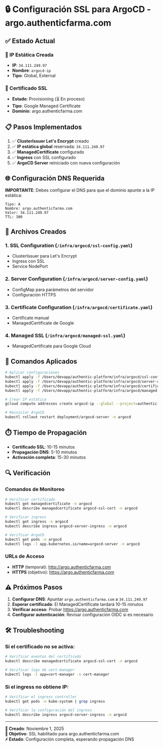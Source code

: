 # 🔒 Configuración SSL para ArgoCD - argo.authenticfarma.com

## ✅ Estado Actual

### 📍 IP Estática Creada
- **IP**: `34.111.249.97`
- **Nombre**: `argocd-ip`
- **Tipo**: Global, External

### 🔐 Certificado SSL
- **Estado**: Provisioning (⏳ En proceso)
- **Tipo**: Google Managed Certificate
- **Dominio**: argo.authenticfarma.com

## 📋 Pasos Implementados

1. ✅ **ClusterIssuer Let's Encrypt** creado
2. ✅ **IP estática global** reservada: `34.111.249.97`
3. ✅ **ManagedCertificate** configurado
4. ✅ **Ingress** con SSL configurado
5. ✅ **ArgoCD Server** reiniciado con nueva configuración

## 🌐 Configuración DNS Requerida

**IMPORTANTE**: Debes configurar el DNS para que el dominio apunte a la IP estática:

```
Tipo: A
Nombre: argo.authenticfarma.com
Valor: 34.111.249.97
TTL: 300
```

## 📁 Archivos Creados

### 1. SSL Configuration (`/infra/argocd/ssl-config.yaml`)
- ClusterIssuer para Let's Encrypt
- Ingress con SSL
- Service NodePort

### 2. Server Configuration (`/infra/argocd/server-config.yaml`)
- ConfigMap para parámetros del servidor
- Configuración HTTPS

### 3. Certificate Configuration (`/infra/argocd/certificate.yaml`)
- Certificate manual
- ManagedCertificate de Google

### 4. Managed SSL (`/infra/argocd/managed-ssl.yaml`)
- ManagedCertificate para Google Cloud

## 🚀 Comandos Aplicados

```bash
# Aplicar configuraciones
kubectl apply -f /Users/devapp/authentic-platform/infra/argocd/ssl-config.yaml
kubectl apply -f /Users/devapp/authentic-platform/infra/argocd/server-config.yaml
kubectl apply -f /Users/devapp/authentic-platform/infra/argocd/certificate.yaml
kubectl apply -f /Users/devapp/authentic-platform/infra/argocd/managed-ssl.yaml

# Crear IP estática
gcloud compute addresses create argocd-ip --global --project=authentic-prod-464216

# Reiniciar ArgoCD
kubectl rollout restart deployment/argocd-server -n argocd
```

## ⏱️ Tiempo de Propagación

- **Certificado SSL**: 10-15 minutos
- **Propagación DNS**: 5-10 minutos
- **Activación completa**: 15-30 minutos

## 🔍 Verificación

### Comandos de Monitoreo
```bash
# Verificar certificado
kubectl get managedcertificate -n argocd
kubectl describe managedcertificate argocd-ssl-cert -n argocd

# Verificar ingress
kubectl get ingress -n argocd
kubectl describe ingress argocd-server-ingress -n argocd

# Verificar ArgoCD
kubectl get pods -n argocd
kubectl logs -l app.kubernetes.io/name=argocd-server -n argocd
```

### URLs de Acceso
- **HTTP** (temporal): http://argo.authenticfarma.com
- **HTTPS** (objetivo): https://argo.authenticfarma.com

## ⚠️ Próximos Pasos

1. **Configurar DNS**: Apuntar `argo.authenticfarma.com` a `34.111.249.97`
2. **Esperar certificado**: El ManagedCertificate tardará 10-15 minutos
3. **Verificar acceso**: Probar https://argo.authenticfarma.com
4. **Configurar autenticación**: Revisar configuración OIDC si es necesario

## 🛠️ Troubleshooting

### Si el certificado no se activa:
```bash
# Verificar eventos del certificado
kubectl describe managedcertificate argocd-ssl-cert -n argocd

# Verificar logs de cert-manager
kubectl logs -l app=cert-manager -n cert-manager
```

### Si el ingress no obtiene IP:
```bash
# Verificar el ingress controller
kubectl get pods -n kube-system | grep ingress

# Verificar la configuración del ingress
kubectl describe ingress argocd-server-ingress -n argocd
```

---

**📅 Creado**: Noviembre 1, 2025  
**🎯 Objetivo**: SSL habilitado para argo.authenticfarma.com  
**⚡ Estado**: Configuración completa, esperando propagación DNS